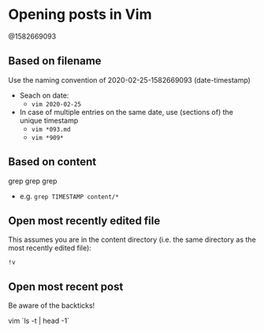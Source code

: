 # Opening posts in Vim 

@1582669093

## Based on filename

Use the naming convention of 2020-02-25-1582669093 (date-timestamp)

- Seach on date:
    *  `vim 2020-02-25`
- In case of multiple entries on the same date, use (sections of) the unique timestamp
    * `vim *093.md`
    * `vim *909*`

## Based on content

grep grep grep

- e.g. `grep TIMESTAMP content/*` 

## Open most recently edited file

This assumes you are in the content directory (i.e. the same directory as the most recently edited file):

`!v`

## Open most recent post

Be aware of the backticks!

vim \`ls -t | head -1\`

